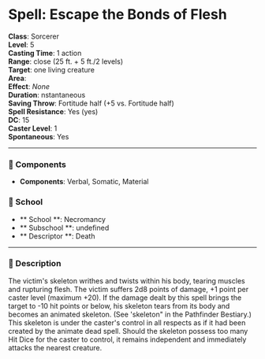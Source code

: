 
# Spell: Escape the Bonds of Flesh
**Class**: Sorcerer  
**Level**: 5  
**Casting Time**: 1 action  
**Range**: close (25 ft. + 5 ft./2 levels)  
**Target**: one living creature  
**Area**:   
**Effect**: _None_  
**Duration**: nstantaneous  
**Saving Throw**: Fortitude half (+5 vs. Fortitude half)  
**Spell Resistance**: Yes (yes)  
**DC**: 15  
**Caster Level**: 1  
**Spontaneous**: Yes

---

### 🔮 Components
- **Components**: Verbal, Somatic, Material

### 🏫 School
- ** School **: Necromancy
- ** Subschool **: undefined
- ** Descriptor **: Death
---

### 📜 Description
The victim's skeleton writhes and twists within his body, tearing muscles and rupturing flesh. The victim suffers 2d8 points of damage, +1 point per caster level (maximum +20). If the damage dealt by this spell brings the target to -10 hit points or below, his skeleton tears from its body and becomes an animated skeleton. (See 'skeleton" in the Pathfinder Bestiary.) This skeleton is under the caster's control in all respects as if it had been created by the animate dead spell. Should the skeleton possess too many Hit Dice for the caster to control, it remains independent and immediately attacks the nearest creature.
